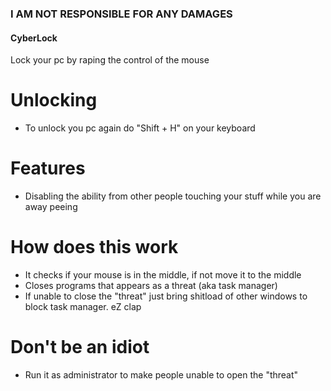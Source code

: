 ### I AM NOT RESPONSIBLE FOR ANY DAMAGES
#### CyberLock
 Lock your pc by raping the control of the mouse

# Unlocking
* To unlock you pc again do "Shift + H" on your keyboard

# Features
* Disabling the ability from other people touching your stuff while you are away peeing

# How does this work
* It checks if your mouse is in the middle, if not move it to the middle
* Closes programs that appears as a threat (aka task manager)
* If unable to close the "threat" just bring shitload of other windows to block task manager. eZ clap

# Don't be an idiot
* Run it as administrator to make people unable to open the "threat"
